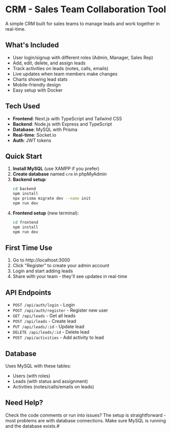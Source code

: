 # CRM - Sales Team Collaboration Tool

A simple CRM built for sales teams to manage leads and work together in real-time.

## What's Included

- User login/signup with different roles (Admin, Manager, Sales Rep)
- Add, edit, delete, and assign leads
- Track activities on leads (notes, calls, emails)
- Live updates when team members make changes
- Charts showing lead stats
- Mobile-friendly design
- Easy setup with Docker

## Tech Used

- **Frontend**: Next.js with TypeScript and Tailwind CSS
- **Backend**: Node.js with Express and TypeScript
- **Database**: MySQL with Prisma
- **Real-time**: Socket.io
- **Auth**: JWT tokens

## Quick Start


1. **Install MySQL** (use XAMPP if you prefer)
2. **Create database** named `crm` in phpMyAdmin
3. **Backend setup**:
   ```bash
   cd backend
   npm install
   npx prisma migrate dev --name init
   npm run dev
   ```
4. **Frontend setup** (new terminal):
   ```bash
   cd frontend
   npm install
   npm run dev
   ```

## First Time Use

1. Go to http://localhost:3000
2. Click "Register" to create your admin account
3. Login and start adding leads
4. Share with your team - they'll see updates in real-time

## API Endpoints

- `POST /api/auth/login` - Login
- `POST /api/auth/register` - Register new user
- `GET /api/leads` - Get all leads
- `POST /api/leads` - Create lead
- `PUT /api/leads/:id` - Update lead
- `DELETE /api/leads/:id` - Delete lead
- `POST /api/activities` - Add activity to lead

## Database

Uses MySQL with these tables:
- Users (with roles)
- Leads (with status and assignment)
- Activities (notes/calls/emails on leads)

## Need Help?

Check the code comments or run into issues? The setup is straightforward - most problems are with database connections. Make sure MySQL is running and the database exists.#

